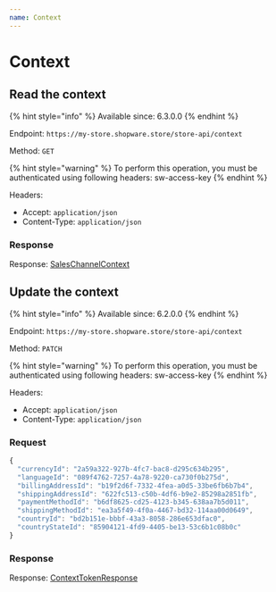 ```yaml
---
name: Context
---
```


# Context

## Read the context

{% hint style="info" %}
Available since: 6.3.0.0
{% endhint %}

Endpoint: `https://my-store.shopware.store/store-api/context`

Method: `GET`

{% hint style="warning" %}
To perform this operation, you must be authenticated using following headers:
sw-access-key
{% endhint %}

Headers:

- Accept: `application/json`
- Content-Type: `application/json`

### Response

Response: [SalesChannelContext](/schema/saleschannelcontext.md)

## Update the context

{% hint style="info" %}
Available since: 6.2.0.0
{% endhint %}

Endpoint: `https://my-store.shopware.store/store-api/context`

Method: `PATCH`

{% hint style="warning" %}
To perform this operation, you must be authenticated using following headers:
sw-access-key
{% endhint %}

Headers:

- Accept: `application/json`
- Content-Type: `application/json`

### Request

```javascript
{
  "currencyId": "2a59a322-927b-4fc7-bac8-d295c634b295",
  "languageId": "089f4762-7257-4a78-9220-ca730f0b275d",
  "billingAddressId": "b19f2d6f-7332-4fea-a0d5-33be6fb6b7b4",
  "shippingAddressId": "622fc513-c50b-4df6-b9e2-85298a2851fb",
  "paymentMethodId": "b6df8625-cd25-4123-b345-638aa7b5d011",
  "shippingMethodId": "ea3a5f49-4f0a-4467-bd32-114aa00d0649",
  "countryId": "bd2b151e-bbbf-43a3-8058-286e653dfac0",
  "countryStateId": "85904121-4fd9-4405-be13-53c6b1c08b0c"
}
```

### Response

Response: [ContextTokenResponse](/schema/contexttokenresponse.md)

